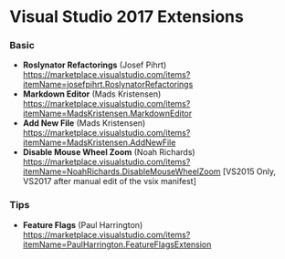 ﻿# Visual Studio 2017 Extensions

### Basic
* **Roslynator Refactorings** (Josef Pihrt) https://marketplace.visualstudio.com/items?itemName=josefpihrt.RoslynatorRefactorings
* **Markdown Editor** (Mads Kristensen) https://marketplace.visualstudio.com/items?itemName=MadsKristensen.MarkdownEditor 
* **Add New File** (Mads Kristensen) https://marketplace.visualstudio.com/items?itemName=MadsKristensen.AddNewFile
* **Disable Mouse Wheel Zoom** (Noah Richards) https://marketplace.visualstudio.com/items?itemName=NoahRichards.DisableMouseWheelZoom [VS2015 Only, VS2017 after manual edit of the vsix manifest]


### Tips
* **Feature Flags** (Paul Harrington) https://marketplace.visualstudio.com/items?itemName=PaulHarrington.FeatureFlagsExtension

